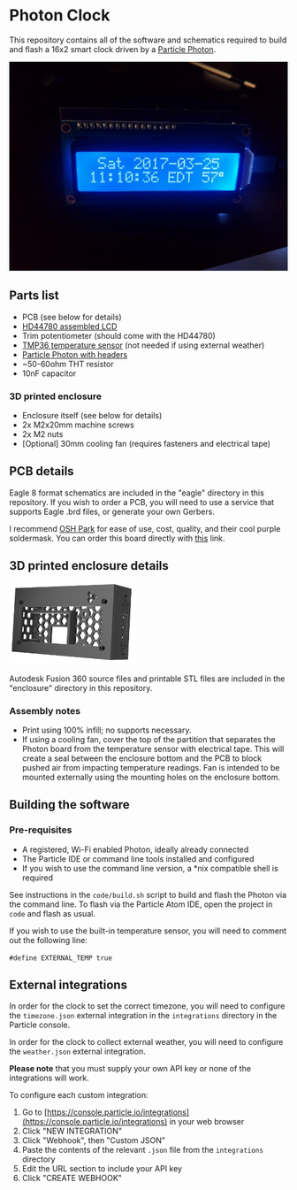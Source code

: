 # Photon Clock

This repository contains all of the software and schematics required to build
and flash a 16x2 smart clock driven by a [Particle Photon](https://store.particle.io/#photon).

![Picture of completed clock](photon_clock.jpg)

## Parts list

- PCB (see below for details)
- [HD44780 assembled LCD](https://www.adafruit.com/products/1447)
- Trim potentiometer (should come with the HD44780)
- [TMP36 temperature sensor](https://www.adafruit.com/products/165) (not needed if using external weather)
- [Particle Photon with headers](https://store.particle.io/#photon)
- ~50-60ohm THT resistor
- 10nF capacitor

### 3D printed enclosure
- Enclosure itself (see below for details)
- 2x M2x20mm machine screws
- 2x M2 nuts
- [Optional] 30mm cooling fan (requires fasteners and electrical tape)

## PCB details

Eagle 8 format schematics are included in the "eagle" directory in this
repository. If you wish to order a PCB, you will need to use a service that
supports Eagle .brd files, or generate your own Gerbers.

I recommend [OSH Park](https://www.oshpark.com/) for ease of use, cost, quality,
and their cool purple soldermask. You can order this board directly with [this](https://www.oshpark.com/orders/cart)
link.

## 3D printed enclosure details

![CAD rendering of 3D printed case](enclosure.png)

Autodesk Fusion 360 source files and printable STL files are included in the "enclosure" directory in this repository.

### Assembly notes
* Print using 100% infill; no supports necessary.
* If using a cooling fan, cover the top of the partition that separates the Photon board from the temperature sensor with electrical tape. This will create a seal between the enclosure bottom and the PCB to block pushed air from impacting temperature readings. Fan is intended to be mounted externally using the mounting holes on the enclosure bottom.

## Building the software

### Pre-requisites

- A registered, Wi-Fi enabled Photon, ideally already connected
- The Particle IDE or command line tools installed and configured
- If you wish to use the command line version, a \*nix compatible shell is
  required

See instructions in the `code/build.sh` script to build and flash the Photon via
the command line. To flash via the Particle Atom IDE, open the project in `code`
and flash as usual.

If you wish to use the built-in temperature sensor, you will need to comment out
the following line:

`#define EXTERNAL_TEMP true`

## External integrations

In order for the clock to set the correct timezone, you will need to configure
the `timezone.json` external integration in the `integrations` directory in the
Particle console.

In order for the clock to collect external weather, you will need to configure
the `weather.json` external integration.

**Please note** that you must supply your own API key or none of the
integrations will work.

To configure each custom integration:
1. Go to [https://console.particle.io/integrations](https://console.particle.io/integrations) in your web browser
1. Click "NEW INTEGRATION"
1. Click "Webhook", then "Custom JSON"
1. Paste the contents of the relevant `.json` file from the `integrations`
   directory
1. Edit the URL section to include your API key
1. Click "CREATE WEBHOOK"

